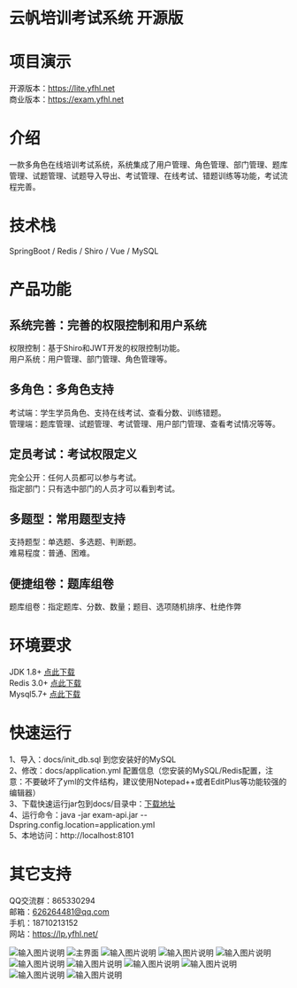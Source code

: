 # 云帆培训考试系统 开源版

# 项目演示
开源版本：https://lite.yfhl.net  
商业版本：https://exam.yfhl.net  

# 介绍
一款多角色在线培训考试系统，系统集成了用户管理、角色管理、部门管理、题库管理、试题管理、试题导入导出、考试管理、在线考试、错题训练等功能，考试流程完善。


# 技术栈
SpringBoot / Redis / Shiro / Vue / MySQL

# 产品功能

## 系统完善：完善的权限控制和用户系统
权限控制：基于Shiro和JWT开发的权限控制功能。    
用户系统：用户管理、部门管理、角色管理等。    

## 多角色：多角色支持    
考试端：学生学员角色、支持在线考试、查看分数、训练错题。    
管理端：题库管理、试题管理、考试管理、用户部门管理、查看考试情况等等。    

## 定员考试：考试权限定义    
完全公开：任何人员都可以参与考试。    
指定部门：只有选中部门的人员才可以看到考试。    

## 多题型：常用题型支持    
支持题型：单选题、多选题、判断题。    
难易程度：普通、困难。    

## 便捷组卷：题库组卷    
题库组卷：指定题库、分数、数量；题目、选项随机排序、杜绝作弊    


# 环境要求
JDK 1.8+  [点此下载](https://cdn.yfhl.net/java-win/jdk-8u181-windows-x64.exe)    
Redis 3.0+ [点此下载](https://cdn.yfhl.net/java-win/Redis-x64-3.2.100.msi)    
Mysql5.7+  [点此下载](https://cdn.yfhl.net/java-win/mysql-installer-community-5.7.31.0.msi)    



# 快速运行
1、导入：docs/init_db.sql 到您安装好的MySQL    
2、修改：docs/application.yml 配置信息（您安装的MySQL/Redis配置，注意：不要破坏了yml的文件结构，建议使用Notepad++或者EditPlus等功能较强的编辑器）    
3、下载快速运行jar包到docs/目录中：[下载地址](https://cdn.yfhl.net/yf_exam_lite/exam-api.jar)    
4、运行命令：java -jar exam-api.jar --Dspring.config.location=application.yml   
5、本地访问：http://localhost:8101    


# 其它支持
QQ交流群：865330294      
邮箱：626264481@qq.com   
手机：18710213152    
网站：https://lp.yfhl.net/    





![输入图片说明](https://images.gitee.com/uploads/images/2020/1019/183158_72cefe61_2189748.jpeg "111.jpg")
![主界面](https://images.gitee.com/uploads/images/2020/1019/182239_4a87af30_2189748.jpeg "222.jpg")
![输入图片说明](https://images.gitee.com/uploads/images/2020/1019/182532_04c42741_2189748.jpeg "444.jpg")
![输入图片说明](https://images.gitee.com/uploads/images/2020/1019/182543_44dcc2d7_2189748.jpeg "555.jpg")
![输入图片说明](https://images.gitee.com/uploads/images/2020/1019/182551_4d404492_2189748.jpeg "666.jpg")
![输入图片说明](https://images.gitee.com/uploads/images/2020/1019/183109_fdc30de8_2189748.jpeg "777.jpg")
![输入图片说明](https://images.gitee.com/uploads/images/2020/1019/183117_30b44530_2189748.jpeg "888.jpg")
![输入图片说明](https://images.gitee.com/uploads/images/2020/1019/183023_2f3baeb9_2189748.jpeg "999.jpg")
![输入图片说明](https://images.gitee.com/uploads/images/2020/1019/183032_f5016335_2189748.jpeg "1010.jpg")
![输入图片说明](https://images.gitee.com/uploads/images/2020/1019/183040_38fd74ed_2189748.jpeg "1111.jpg")
![输入图片说明](https://images.gitee.com/uploads/images/2020/1019/183047_a31619cd_2189748.jpeg "1212.jpg")

 
